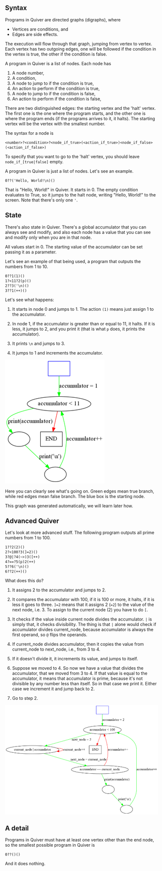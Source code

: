 Syntax
------

Programs in Quiver are directed graphs (digraphs), where

* Vertices are conditions, and
* Edges are side effects.

The execution will flow through that graph, jumping from vertex to vertex. Each vertex has two outgoing edges, one will be followed if the condition in the vertex is true, the other if the condition is false.

A program in Quiver is a list of nodes. Each node has 

1. A node number,
1. A condition,
2. A node to jump to if the condition is true,
3. An action to perform if the condition is true,
4. A node to jump to if the condition is false,
5. An action to perform if the condition is false,

There are two distinguished edges: the starting vertex and the 'halt' vertex. The first one is the one where the program starts, and the other one is where the program ends (if the programs arrives to it, it halts). The starting vertex will be the vertex with the smallest number.

The syntax for a node is

```
<number>?<condition>?<node_if_true>(<action_if_true>)<node_if_false>(<action_if_false>)
```

To specify that you want to go to the 'halt' vertex, you should leave `node_if_[true|false]` empty.
  
A program in Quiver is just a list of nodes. Let's see an example.

```
0??('Hello, World!\n)()
```

That is "Hello, World!" in Quiver. It starts in 0. The empty condition evaluates to True, so it jumps to the halt node, writing "Hello, World!" to the screen. Note that there's only one `'`.

State
-----

There's also state in Quiver.
There's a global accumulator that you can always see and modify,
and also each node has a value that you can see and modify only when you are in that node.

All values start in 0. The starting value of the accumulator can be set passing it as a parameter.

Let's see an example of that being used, a program that outputs the numbers from 1 to 10.

```
0??1(1)()
1?<11?2(p)()
2??3('\n)()
3??1(++)()
```

Let's see what happens:

1. It starts in node 0 and jumps to 1. The action `(1)` means just assign 1 to the accumulator.

2. In node 1, if the accumulator is greater than or equal to 11, it halts. If it is less, it jumps to 2, and you print it (that is what `p` does, it prints the accumulator).

3. It prints `\n` and jumps to 3.

4. It jumps to 1 and increments the accumulator.

![1to10.quiv Graph](img/1to10.png)

Here you can clearly see what's going on. Green edges mean true branch, while red edges mean false branch. The blue box is the starting node.

This graph was generated automatically, we will learn later how.



Advanced Quiver
---------------

Let's look at more advanced stuff. The following program outputs all prime numbers from 1 to 100.

```
1??2(2)()
2?<100?3(]=2)()
3?@|?4(~>)3([++)
4?==?5(p)2(++)
5??6('\n)()
6??2(++)()
```

What does this do?

1. It assigns 2 to the accumulator and jumps to 2.

2. It compares the accumulator with 100, if it is 100 or more, it halts, if it is less it goes to three. `]=2` means that it assigns 2 (`=2`) to the value of the next node, i.e. 3. To assign to the current node (2) you have to do `[`.

3. It checks if the value inside current node divides the accumulator. `|` is simply that, it checks divisibility. The thing is that `|` alone would check if accumulator divides current\_node, because accumulator is always the first operand, so `@` flips the operands.

  1. If current\_node divides accumulator, then it copies the value from current\_node to next\_node, i.e., from 3 to 4.

  2. If it doesn't divide it, it increments its value, and jumps to itself.

4. Suppose we moved to 4. So now we have a value that divides the accumulator, that we moved from 3 to 4. If that value is equal to the accumulator, it means that accumulator is prime, because it's not divisible by any number less than itself. So in that case we print it. Either case we increment it and jump back to 2.

5. Go to step 2.


![primes.quiv Graph](img/primes100.png)

A detail
--------

Programs in Quiver must have at least one vertex other than the end node, so the smallest possible program in Quiver is

```
0??()()
```

And it does nothing.
